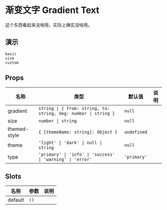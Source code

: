 # 渐变文字 Gradient Text
这个东西看起来没啥用，实际上确实没啥用。

## 演示
```demo
basic
size
custom
```

## Props
|名称|类型|默认值|说明|
|-|-|-|-|
|gradient|`string \| { from: string, to: string, deg: number \| string }`|`null`||
|size|`number \| string`|`null`||
|themed-style|`{ [themeName: string]: Object }`|`undefined`||
|theme|`'light' \| 'dark' \| null \| string`|`null`||
|type|`'primary' \| 'info' \| 'success' \| 'warning' \| 'error'`|`'primary'`||

## Slots
|名称|参数|说明|
|-|-|-|
|default|`()`||
